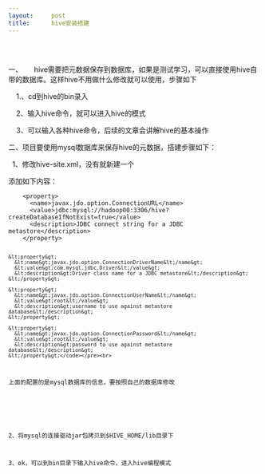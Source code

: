 ```yaml
---
layout:     post
title:      hive安装搭建
---
```

<div id="article_content" class="article_content clearfix csdn-tracking-statistics" data-pid="blog" data-mod="popu_307" data-dsm="post">
								            <link rel="stylesheet" href="https://csdnimg.cn/release/phoenix/template/css/ck_htmledit_views-f76675cdea.css">
						<div class="htmledit_views" id="content_views">
                
<p></p><pre><code class="language-html">
</code></pre><br>
一、      hive需要把元数据保存到数据库，如果是测试学习，可以直接使用hive自带的数据库。这样hive不用做什么修改就可以使用，步骤如下
<p>    1.、cd到hive的bin录入 <br></p>
<p>    2、输入hive命令，就可以进入hive的模式</p>
<p>    3、可以输入各种hive命令，后续的文章会讲解hive的基本操作</p>
<p>二、项目要使用mysql数据库来保存hive的元数据，搭建步骤如下：</p>
<p>  1、修改hive-site.xml，没有就新建一个</p>
<p>添加如下内容：<br></p>
<p></p><pre><code class="language-html">	&lt;property&gt;
	  &lt;name&gt;javax.jdo.option.ConnectionURL&lt;/name&gt;
	  &lt;value&gt;jdbc:mysql://hadoop00:3306/hive?createDatabaseIfNotExist=true&lt;/value&gt;
	  &lt;description&gt;JDBC connect string for a JDBC metastore&lt;/description&gt;
	&lt;/property&gt;

	&lt;property&gt;
	  &lt;name&gt;javax.jdo.option.ConnectionDriverName&lt;/name&gt;
	  &lt;value&gt;com.mysql.jdbc.Driver&lt;/value&gt;
	  &lt;description&gt;Driver class name for a JDBC metastore&lt;/description&gt;
	&lt;/property&gt;

	&lt;property&gt;
	  &lt;name&gt;javax.jdo.option.ConnectionUserName&lt;/name&gt;
	  &lt;value&gt;root&lt;/value&gt;
	  &lt;description&gt;username to use against metastore database&lt;/description&gt;
	&lt;/property&gt;

	&lt;property&gt;
	  &lt;name&gt;javax.jdo.option.ConnectionPassword&lt;/name&gt;
	  &lt;value&gt;root&lt;/value&gt;
	  &lt;description&gt;password to use against metastore database&lt;/description&gt;
	&lt;/property&gt;</code></pre><br>
上面的配置的是mysql数据库的信息，要按照自己的数据库修改
<p><br></p>
<p>2、将mysql的连接驱动jar包拷贝到$HIVE_HOME/lib目录下</p>
<p>3、ok，可以到bin目录下输入hive命令，进入hive编程模式</p>
<p><br></p>
            </div>
                </div>